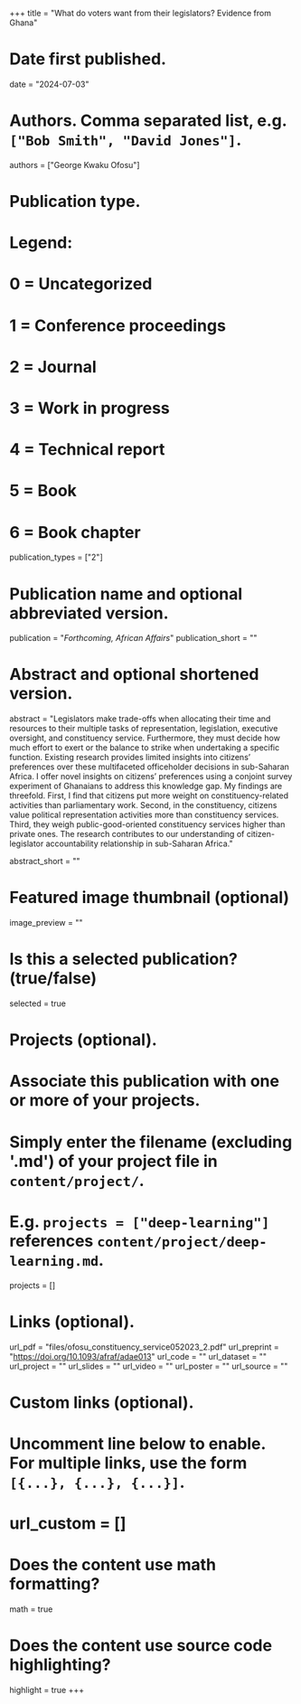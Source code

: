 +++
title = "What do voters want from their legislators? Evidence from Ghana"

# Date first published.
date = "2024-07-03"

# Authors. Comma separated list, e.g. `["Bob Smith", "David Jones"]`.
authors = ["George Kwaku Ofosu"]

# Publication type.
# Legend:
# 0 = Uncategorized
# 1 = Conference proceedings
# 2 = Journal
# 3 = Work in progress
# 4 = Technical report
# 5 = Book
# 6 = Book chapter
publication_types = ["2"]

# Publication name and optional abbreviated version.
publication = "*Forthcoming, African Affairs*"
publication_short = ""

# Abstract and optional shortened version.
abstract = "Legislators make trade-offs when allocating their time and resources to their multiple tasks of representation, legislation, executive oversight, and constituency service. Furthermore, they must decide how much effort to exert or the balance to strike when undertaking a specific function. Existing research provides limited insights into citizens’ preferences over these multifaceted officeholder decisions in sub-Saharan Africa. I offer novel insights on citizens’ preferences using a conjoint survey experiment of Ghanaians to address this knowledge gap. My findings are threefold. First, I find that citizens put more weight on constituency-related activities than parliamentary work. Second, in the constituency, citizens value political representation activities more than constituency services. Third, they weigh public-good-oriented constituency services higher than private ones. The research contributes to our understanding of citizen-legislator accountability relationship in sub-Saharan Africa."

abstract_short = ""

# Featured image thumbnail (optional)
image_preview = ""

# Is this a selected publication? (true/false)
selected = true

# Projects (optional).
#   Associate this publication with one or more of your projects.
#   Simply enter the filename (excluding '.md') of your project file in `content/project/`.
#   E.g. `projects = ["deep-learning"]` references `content/project/deep-learning.md`.
projects = []

# Links (optional).
url_pdf = "files/ofosu_constituency_service052023_2.pdf"
url_preprint = "https://doi.org/10.1093/afraf/adae013"
url_code = ""
url_dataset = ""
url_project = ""
url_slides = ""
url_video = ""
url_poster = ""
url_source = ""

# Custom links (optional).
#   Uncomment line below to enable. For multiple links, use the form `[{...}, {...}, {...}]`.
# url_custom = []

# Does the content use math formatting?
math = true

# Does the content use source code highlighting?
highlight = true
+++
